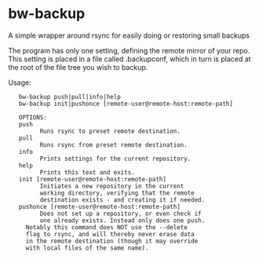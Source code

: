 # bw-backup
A simple wrapper around rsync for easily doing or restoring small backups

The program has only one setting, defining the remote mirror of your repo. This setting is placed in a file called .backupconf, which in turn is placed at the root of the file tree you wish to backup.

Usage:

       bw-backup push|pull|info|help
       bw-backup init|pushonce [remote-user@remote-host:remote-path]

       OPTIONS:
       push
             Runs rsync to preset remote destination.
       pull
             Runs rsync from preset remote destination.
       info
             Prints settings for the current repository.
       help
             Prints this text and exits.
       init [remote-user@remote-host:remote-path]
             Initiates a new repository in the current
             working directory, verifying that the remote
             destination exists - and creating it if needed.
       pushonce [remote-user@remote-host:remote-path]
             Does not set up a repository, or even check if
             one already exists. Instead only does one push. 
	     Notably this command does NOT use the --delete
	     flag to rsync, and will thereby never erase data
	     in the remote destination (though it may override
	     with local files of the same name).

